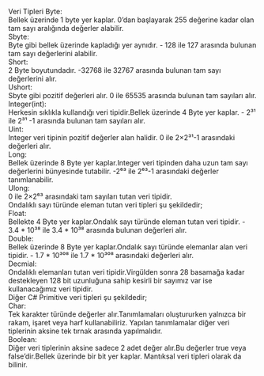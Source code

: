 Veri Tipleri
Byte: 
<br/>Bellek üzerinde 1 byte yer kaplar. 0’dan başlayarak 255 değerine kadar olan tam sayı aralığında değerler alabilir.<br/>
Sbyte: 
<br/>Byte gibi bellek üzerinde kapladığı yer aynıdır. - 128 ile 127 arasında bulunan tam sayı değerlerini alabilir.<br/>
Short: 
<br/>2 Byte boyutundadır. -32768 ile 32767 arasında bulunan tam sayı değerlerini alır.<br/>
Ushort: 
<br/>Sbyte gibi pozitif değerleri alır. 0 ile 65535 arasında bulunan tam sayıları alır.<br/>
Integer(int): 
<br/>Herkesin sıklıkla kullandığı veri tipidir.Bellek üzerinde 4 Byte yer kaplar. - 2³¹ ile 2³¹ -1 arasında bulunan tam sayıları alır.<br/>
Uint: 
<br/>Integer veri tipinin pozitif değerler alan halidir. 0 ile 2×2³¹-1 arasındaki değerleri alır.<br/>
Long: 
<br/>Bellek üzerinde 8 Byte yer kaplar.Integer veri tipinden daha uzun tam sayı değerlerini bünyesinde tutabilir. -2⁶³ ile 2⁶³-1 arasındaki değerler tanımlanabilir.<br/>
Ulong: 
<br/>0 ile 2×2⁶³ arasındaki tam sayıları tutan veri tipidir.<br/>
Ondalıklı sayı türünde eleman tutan veri tipleri şu şekildedir;<br/>
Float: 
<br/>Bellekte 4 Byte yer kaplar.Ondalık sayı türünde eleman tutan veri tipidir. - 3.4 * 10³⁸ ile 3.4 * 10³⁸ arasında bulunan değerleri alır.<br/>
Double: 
<br/>Bellek üzerinde 8 Byte yer kaplar.Ondalık sayı türünde elemanlar alan veri tipidir. - 1.7 * 10³⁰⁸ ile 1.7 * 10³⁰⁸ arasındaki değerleri alır.<br/>
Decmial: 
<br/>Ondalıklı elemanları tutan veri tipidir.Virgülden sonra 28 basamağa kadar destekleyen 128 bit uzunluğuna sahip kesirli bir sayımız var ise kullanacağımız veri tipidir.<br/>
Diğer C# Primitive veri tipleri şu şekildedir;<br/>
Char: 
<br/>Tek karakter türünde değerler alır.Tanımlamaları oluştururken yalnızca bir rakam, işaret veya harf kullanabiliriz. Yapılan tanımlamalar diğer veri tiplerinin aksine tek tırnak arasında yapılmalıdır.<br/>
Boolean: 
<br/>Diğer veri tiplerinin aksine sadece 2 adet değer alır.Bu değerler true veya false’dir.Bellek üzerinde bir bit yer kaplar. Mantıksal veri tipleri olarak da bilinir.<br/>
